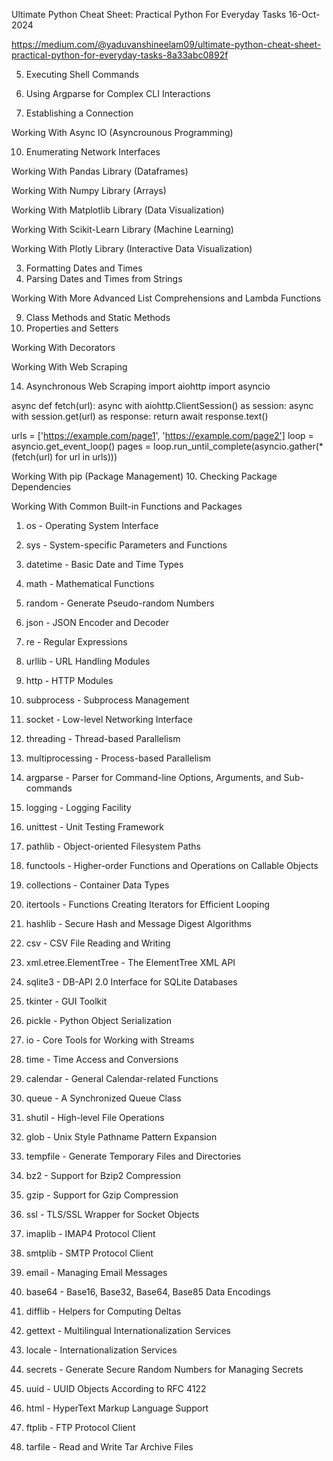 Ultimate Python Cheat Sheet: Practical Python For Everyday Tasks
16-Oct-2024

https://medium.com/@yaduvanshineelam09/ultimate-python-cheat-sheet-practical-python-for-everyday-tasks-8a33abc0892f


5. Executing Shell Commands
10. Using Argparse for Complex CLI Interactions

1. Establishing a Connection


Working With Async IO (Asyncrounous Programming)


10. Enumerating Network Interfaces


Working With Pandas Library (Dataframes)

Working With Numpy Library (Arrays)

Working With Matplotlib Library (Data Visualization)

Working With Scikit-Learn Library (Machine Learning)

Working With Plotly Library (Interactive Data Visualization)

3. Formatting Dates and Times
4. Parsing Dates and Times from Strings


Working With More Advanced List Comprehensions and Lambda Functions

9. Class Methods and Static Methods
10. Properties and Setters

Working With Decorators

Working With Web Scraping

14. Asynchronous Web Scraping
import aiohttp
import asyncio

async def fetch(url):
    async with aiohttp.ClientSession() as session:
        async with session.get(url) as response:
            return await response.text()

urls = ['https://example.com/page1', 'https://example.com/page2']
loop = asyncio.get_event_loop()
pages = loop.run_until_complete(asyncio.gather(*(fetch(url) for url in urls)))


Working With pip (Package Management)
10. Checking Package Dependencies


Working With Common Built-in Functions and Packages
1. os - Operating System Interface
2. sys - System-specific Parameters and Functions
3. datetime - Basic Date and Time Types
4. math - Mathematical Functions
5. random - Generate Pseudo-random Numbers
6. json - JSON Encoder and Decoder
7. re - Regular Expressions
8. urllib - URL Handling Modules
9. http - HTTP Modules
10. subprocess - Subprocess Management

11. socket - Low-level Networking Interface
12. threading - Thread-based Parallelism
13. multiprocessing - Process-based Parallelism
14. argparse - Parser for Command-line Options, Arguments, and Sub-commands
15. logging - Logging Facility
16. unittest - Unit Testing Framework
17. pathlib - Object-oriented Filesystem Paths
18. functools - Higher-order Functions and Operations on Callable Objects
19. collections - Container Data Types
20. itertools - Functions Creating Iterators for Efficient Looping

21. hashlib - Secure Hash and Message Digest Algorithms
22. csv - CSV File Reading and Writing
23. xml.etree.ElementTree - The ElementTree XML API
24. sqlite3 - DB-API 2.0 Interface for SQLite Databases
25. tkinter - GUI Toolkit
26. pickle - Python Object Serialization
27. io - Core Tools for Working with Streams
28. time - Time Access and Conversions
29. calendar - General Calendar-related Functions
30. queue - A Synchronized Queue Class

31. shutil - High-level File Operations
32. glob - Unix Style Pathname Pattern Expansion
33. tempfile - Generate Temporary Files and Directories
34. bz2 - Support for Bzip2 Compression
35. gzip - Support for Gzip Compression
36. ssl - TLS/SSL Wrapper for Socket Objects
37. imaplib - IMAP4 Protocol Client
38. smtplib - SMTP Protocol Client
39. email - Managing Email Messages
40. base64 - Base16, Base32, Base64, Base85 Data Encodings

41. difflib - Helpers for Computing Deltas
42. gettext - Multilingual Internationalization Services
43. locale - Internationalization Services
44. secrets - Generate Secure Random Numbers for Managing Secrets
45. uuid - UUID Objects According to RFC 4122
46. html - HyperText Markup Language Support
47. ftplib - FTP Protocol Client
48. tarfile - Read and Write Tar Archive Files
